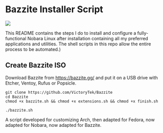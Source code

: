 # Bazzite Installer Script

<img src="https://github.com/VictoryTek/VictoryNobara/blob/main/VictoryNobara.png" />

This README contains the steps I do to install and configure a fully-functional Nobara Linux after installation containing all my preferred applications and utilities. The shell scripts in this repo allow the entire process to be automated.)

## Create Bazzite ISO

Download Bazzite from https://bazzite.gg/ and put it on a USB drive with Etcher, Ventoy, Rufus or Popsicle.

```
git clone https://github.com/VictoryTek/Bazzite
cd Bazzite
chmod +x bazzite.sh && chmod +x extensions.sh && chmod +x finish.sh

./bazzite.sh

```

A script developed for customizing Arch, then adapted for Fedora, now adapted for Nobara, now adapted for Bazzite.
